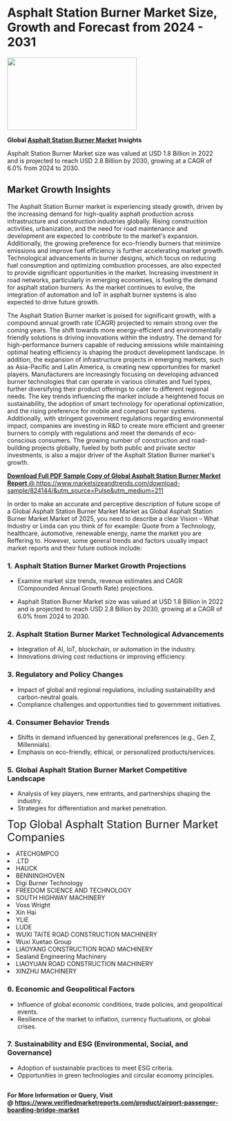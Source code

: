 <H1>Asphalt Station Burner Market Size, Growth and Forecast from 2024 - 2031</H1><img class="aligncenter size-medium wp-image-584254" src="https://thirdeyenews.in/wp-content/uploads/2024/09/Global-Market-Research-300x168.jpeg" alt="" width="300" height="168" /><p><strong>Global&nbsp;<a href="https://www.marketsizeandtrends.com/download-sample/824144/&amp;utm_source=Pulse&amp;utm_medium=211">Asphalt Station Burner Market</a> Insights</strong></p><p>Asphalt Station Burner Market size was valued at USD 1.8 Billion in 2022 and is projected to reach USD 2.8 Billion by 2030, growing at a CAGR of 6.0% from 2024 to 2030.</p><p><h2>Market Growth Insights</h2> <p>The Asphalt Station Burner market is experiencing steady growth, driven by the increasing demand for high-quality asphalt production across infrastructure and construction industries globally. Rising construction activities, urbanization, and the need for road maintenance and development are expected to contribute to the market's expansion. Additionally, the growing preference for eco-friendly burners that minimize emissions and improve fuel efficiency is further accelerating market growth. Technological advancements in burner designs, which focus on reducing fuel consumption and optimizing combustion processes, are also expected to provide significant opportunities in the market. Increasing investment in road networks, particularly in emerging economies, is fueling the demand for asphalt station burners. As the market continues to evolve, the integration of automation and IoT in asphalt burner systems is also expected to drive future growth.</p> <p><a href="#"></a></p> <p>The Asphalt Station Burner market is poised for significant growth, with a compound annual growth rate (CAGR) projected to remain strong over the coming years. The shift towards more energy-efficient and environmentally friendly solutions is driving innovations within the industry. The demand for high-performance burners capable of reducing emissions while maintaining optimal heating efficiency is shaping the product development landscape. In addition, the expansion of infrastructure projects in emerging markets, such as Asia-Pacific and Latin America, is creating new opportunities for market players. Manufacturers are increasingly focusing on developing advanced burner technologies that can operate in various climates and fuel types, further diversifying their product offerings to cater to different regional needs. The key trends influencing the market include a heightened focus on sustainability, the adoption of smart technology for operational optimization, and the rising preference for mobile and compact burner systems. Additionally, with stringent government regulations regarding environmental impact, companies are investing in R&D to create more efficient and greener burners to comply with regulations and meet the demands of eco-conscious consumers. The growing number of construction and road-building projects globally, fueled by both public and private sector investments, is also a major driver of the Asphalt Station Burner market's growth. <p><a href="#"></p><p><span class=""><strong>Download Full PDF Sample Copy of Global Asphalt Station Burner Market Report</strong> @ <a href="https://www.marketsizeandtrends.com/download-sample/824144/&amp;utm_source=Pulse&amp;utm_medium=211" target="_blank">https://www.marketsizeandtrends.com/download-sample/824144/&amp;utm_source=Pulse&amp;utm_medium=211</a></span></p><p>In order to make an accurate and perceptive description of future scope of a Global&nbsp;Asphalt Station Burner Market Market as Global&nbsp;Asphalt Station Burner Market Market of 2025, you need to describe a clear Vision &ndash; What Industry or Linda can you think of for example: Quote from a Technology, healthcare, automotive, renewable energy, name the market you are Reffering to. However, some general trends and factors usually impact market reports and their future outlook include:</p><h3>1.&nbsp;<strong>Asphalt Station Burner Market Growth Projections</strong></h3><ul><li>Examine market size trends, revenue estimates and CAGR (Compounded Annual Growth Rate) projections.</li><li><p>Asphalt Station Burner Market size was valued at USD 1.8 Billion in 2022 and is projected to reach USD 2.8 Billion by 2030, growing at a CAGR of 6.0% from 2024 to 2030.</p></li></ul><h3>2.&nbsp;<strong>Asphalt Station Burner Market Technological Advancements</strong></h3><ul><li>Integration of AI, IoT, blockchain, or automation in the industry.</li><li>Innovations driving cost reductions or improving efficiency.</li></ul><h3>3.&nbsp;<strong>Regulatory and Policy Changes</strong></h3><ul><li>Impact of global and regional regulations, including sustainability and carbon-neutral goals.</li><li>Compliance challenges and opportunities tied to government initiatives.</li></ul><h3>4.&nbsp;<strong>Consumer Behavior Trends</strong></h3><ul><li>Shifts in demand influenced by generational preferences (e.g., Gen Z, Millennials).</li><li>Emphasis on eco-friendly, ethical, or personalized products/services.</li></ul><h3>5.&nbsp;<strong>Global Asphalt Station Burner Market Competitive Landscape</strong></h3><ul><li>Analysis of key players, new entrants, and partnerships shaping the industry.</li><li>Strategies for differentiation and market penetration.</li></ul><p data-pm-slice="1 1 []"><span style="color: inherit; font-family: inherit; font-size: 25px;">Top Global Asphalt Station Burner Market Companies</span></p><div class="" data-test-id=""><p><li>ATECHGMPCO</li><li>.LTD</li><li> HAUCK</li><li> BENNINGHOVEN</li><li> Digi Burner Technology</li><li> FREEDOM SCIENCE AND TECHNOLOGY</li><li> SOUTH HIGHWAY MACHINERY</li><li> Voss Wright</li><li> Xin Hai</li><li> YLIE</li><li> LUDE</li><li> WUXI TAITE ROAD CONSTRUCTION MACHINERY</li><li> Wuxi Xuetao Group</li><li> LIAOYANG CONSTRUCTION ROAD MACHINERY</li><li> Sealand Engineering Machinery</li><li> LIAOYUAN ROAD CONSTRUCTION MACHINERY</li><li> XINZHU MACHINERY</li></p></div><h3>6.&nbsp;<strong>Economic and Geopolitical Factors</strong></h3><ul><li>Influence of global economic conditions, trade policies, and geopolitical events.</li><li>Resilience of the market to inflation, currency fluctuations, or global crises.</li></ul><h3>7.&nbsp;<strong>Sustainability and ESG (Environmental, Social, and Governance)</strong></h3><ul><li>Adoption of sustainable practices to meet ESG criteria.</li><li>Opportunities in green technologies and circular economy principles.</li></ul><h2><strong style="font-size: 14px;">For More Information or Query, Visit @&nbsp;</strong><a style="background-color: #ffffff; font-size: 14px;" href="https://www.marketsizeandtrends.com/report/asphalt-station-burner-market/" target="_blank">https://www.verifiedmarketreports.com/product/airport-passenger-boarding-bridge-market</a></h2>
